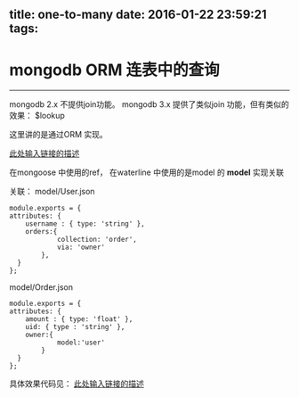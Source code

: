 title: one-to-many
date: 2016-01-22 23:59:21
tags:
---
# mongodb ORM 连表中的查询

---

mongodb 2.x 不提供join功能。
mongodb 3.x 提供了类似join 功能，但有类似的效果： $lookup

这里讲的是通过ORM 实现。

[此处输入链接的描述][1]

在mongoose 中使用的ref，
在waterline 中使用的是model 的 **model** 实现关联

关联：
model/User.json

    module.exports = {
    attributes: {
        username : { type: 'string' },
        orders:{
                collection: 'order',
                via: 'owner'
            },
      }
    };


model/Order.json

    module.exports = {
    attributes: {
        amount : { type: 'float' },
        uid: { type : 'string' },
        owner:{
                model:'user'
            }
      }
    };

具体效果代码见：
[此处输入链接的描述][2]


  [1]: https://github.com/no7dw/One-to-Many
  [2]: https://github.com/no7dw/One-to-Many
